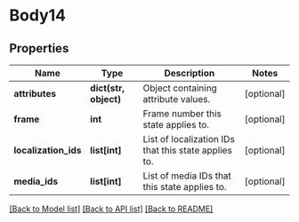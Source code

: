 # Body14

## Properties
Name | Type | Description | Notes
------------ | ------------- | ------------- | -------------
**attributes** | **dict(str, object)** | Object containing attribute values. | [optional] 
**frame** | **int** | Frame number this state applies to. | [optional] 
**localization_ids** | **list[int]** | List of localization IDs that this state applies to. | [optional] 
**media_ids** | **list[int]** | List of media IDs that this state applies to. | [optional] 

[[Back to Model list]](../README.md#documentation-for-models) [[Back to API list]](../README.md#documentation-for-api-endpoints) [[Back to README]](../README.md)

